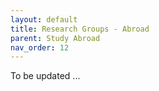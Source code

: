```yaml
---
layout: default
title: Research Groups - Abroad
parent: Study Abroad
nav_order: 12
---
```

To be updated ...
<!--

# ForeignResearch Groups
{: .no_toc }

## Table of contents
{: .no_toc .text-delta }

1. TOC
{:toc}


<p style="text-align:justify">
This section lists ... .
</p>

## Europe


-->